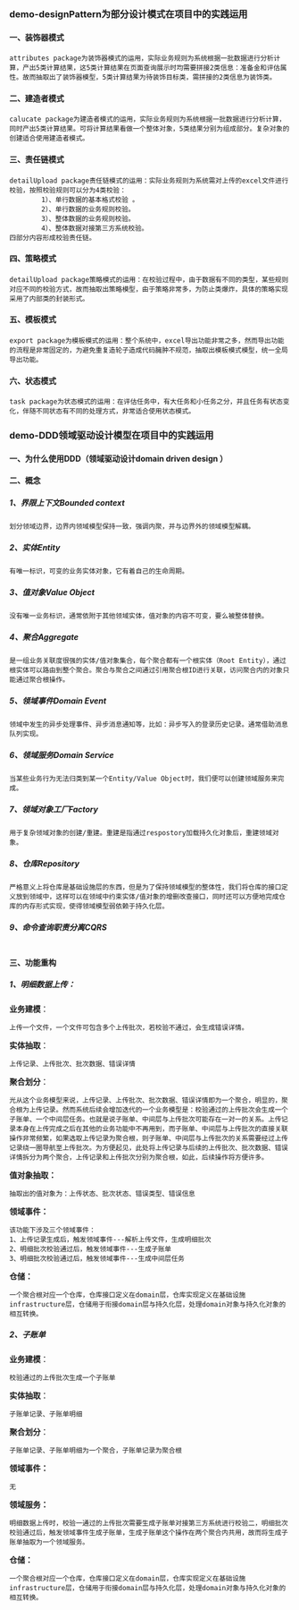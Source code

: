 

### demo-designPattern为部分设计模式在项目中的实践运用 

#### 一、装饰器模式

```
attributes package为装饰器模式的运用，实际业务规则为系统根据一批数据进行分析计算，产出5类计算结果，这5类计算结果在页面查询展示时均需要拼接2类信息：准备金和评估属性。故而抽取出了装饰器模型，5类计算结果为待装饰目标类，需拼接的2类信息为装饰类。 
```



#### 二、建造者模式

```
calucate package为建造者模式的运用，实际业务规则为系统根据一批数据进行分析计算，同时产出5类计算结果。可将计算结果看做一个整体对象，5类结果分别为组成部分。复杂对象的创建适合使用建造者模式。
```

 

#### 三、责任链模式

```
detailUpload package责任链模式的运用：实际业务规则为系统需对上传的excel文件进行校验，按照校验规则可以分为4类校验：
        1）、单行数据的基本格式校验 。
        2）、单行数据的业务规则校验。 
        3）、整体数据的业务规则校验。 
        4）、整体数据对接第三方系统校验。
四部分内容形成校验责任链。
```



#### 四、策略模式

```
detailUpload package策略模式的运用：在校验过程中，由于数据有不同的类型，某些规则对应不同的校验方式，故而抽取出策略模型，由于策略非常多，为防止类爆炸，具体的策略实现采用了内部类的封装形式。 
```



#### 五、模板模式

```
export package为模板模式的运用：整个系统中，excel导出功能非常之多，然而导出功能的流程是非常固定的，为避免重复造轮子造成代码臃肿不规范，抽取出模板模式模型，统一全局导出功能。
```

 

#### 六、状态模式

```
task package为状态模式的运用：在评估任务中，有大任务和小任务之分，并且任务有状态变化，伴随不同状态有不同的处理方式，非常适合使用状态模式。
```



### demo-DDD领域驱动设计模型在项目中的实践运用

#### 一、为什么使用DDD（领域驱动设计domain driven design ）

#### 二、概念

##### 1、界限上下文Bounded context
	划分领域边界，边界内领域模型保持一致，强调内聚，并与边界外的领域模型解耦。

##### 2、实体Entity
	有唯一标识，可变的业务实体对象，它有着自己的生命周期。

##### 3、值对象Value Object
	没有唯一业务标识，通常依附于其他领域实体，值对象的内容不可变，要么被整体替换。

##### 4、聚合Aggregate
	是一组业务关联度很强的实体/值对象集合，每个聚合都有一个根实体（Root Entity），通过根实体可以路由到整个聚合。聚合与聚合之间通过引用聚合根ID进行关联，访问聚合内的对象只能通过聚合根操作。

##### 5、领域事件Domain Event
	领域中发生的异步处理事件、异步消息通知等，比如：异步写入的登录历史记录。通常借助消息队列实现。

##### 6、领域服务Domain Service
	当某些业务行为无法归类到某一个Entity/Value Object时，我们便可以创建领域服务来完成。

##### 7、领域对象工厂Factory
	用于复杂领域对象的创建/重建。重建是指通过respostory加载持久化对象后，重建领域对象。

##### 8、仓库Repository
	严格意义上将仓库是基础设施层的东西，但是为了保持领域模型的整体性，我们将仓库的接口定义放到领域中，这样可以在领域中约束实体/值对象的增删改查接口，同时还可以方便地完成仓库的内存形式实现，使得领域模型弱依赖于持久化层。

##### 9、命令查询职责分离CQRS

```

```



#### 三、功能重构

##### 1、明细数据上传：

**业务建模**：

```
上传一个文件，一个文件可包含多个上传批次，若校验不通过，会生成错误详情。
```

**实体抽取**：

```
上传记录、上传批次、批次数据、错误详情
```

**聚合划分**：

```
光从这个业务模型来说，上传记录、上传批次、批次数据、错误详情即为一个聚合，明显的，聚合根为上传记录。然而系统后续会增加迭代的一个业务模型是：校验通过的上传批次会生成一个子账单、一个中间层任务。也就是说子账单、中间层与上传批次可能存在一对一的关系。上传记录本身在上传完成之后在其他的业务功能中不再用到，而子账单、中间层与上传批次的直接关联操作非常频繁，如果选取上传记录为聚合根，则子账单、中间层与上传批次的关系需要经过上传记录绕一圈导航至上传批次。为方便起见，此处将上传记录与后续的上传批次、批次数据、错误详情拆分为两个聚合，上传记录和上传批次分别为聚合根，如此，后续操作将方便许多。
```

**值对象抽取：**

```
抽取出的值对象为：上传状态、批次状态、错误类型、错误信息
```

**领域事件：**

```
该功能下涉及三个领域事件：
1、上传记录生成后，触发领域事件---解析上传文件，生成明细批次
2、明细批次校验通过后，触发领域事件---生成子账单
3、明细批次校验通过后，触发领域事件---生成中间层任务
```

**仓储：**

```
一个聚合根对应一个仓库，仓库接口定义在domain层，仓库实现定义在基础设施infrastructure层，仓储用于衔接domain层与持久化层，处理domain对象与持久化对象的相互转换。
```



##### 2、子账单

**业务建模**：

```
校验通过的上传批次生成一个子账单
```

**实体抽取**：

```
子账单记录、子账单明细
```

**聚合划分**：

```
子账单记录、子账单明细为一个聚合，子账单记录为聚合根
```

**领域事件：**

```
无
```

**领域服务：**

```
明细数据上传时，校验一通过的上传批次需要生成子账单对接第三方系统进行校验二，明细批次校验通过后，触发领域事件生成子账单，生成子账单这个操作在两个聚合内共用，故而将生成子账单抽取为一个领域服务。
```

**仓储：**

```
一个聚合根对应一个仓库，仓库接口定义在domain层，仓库实现定义在基础设施infrastructure层，仓储用于衔接domain层与持久化层，处理domain对象与持久化对象的相互转换。
```

